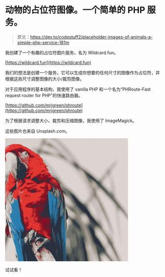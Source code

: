 # 动物的占位符图像。一个简单的 PHP 服务。

> 原文：<https://dev.to/codestuff2/placeholder-images-of-animals-a-simple-php-service-181m>

我创建了一个有趣的占位符图片服务，名为 Wildcard.fun。

[https://wildcard.fun](https://wildcard.fun)

我们的想法是创建一个服务，它可以生成你想要的任何尺寸的图像作为占位符，并根据这些尺寸调整图像的大小/裁剪图像。

对于应用程序的基本结构，我使用了 vanilla PHP 和一个名为“PHRoute-Fast request router for PHP”的快速路由器。

[https://github.com/mrjgreen/phroute](https://github.com/mrjgreen/phroute)

为了根据请求调整大小、裁剪和压缩图像，我使用了 ImageMagick。

这些图片也来自 Unsplash.com。

[![image of animal](img/2e2ca1d5d20648ab65156becb011ff9b.png)](https://res.cloudinary.com/practicaldev/image/fetch/s--CcUitz-u--/c_limit%2Cf_auto%2Cfl_progressive%2Cq_auto%2Cw_880/https://wildcard.fun/r/400/400)

试试看！